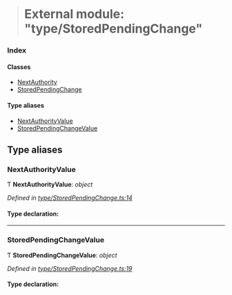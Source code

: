 > # External module: "type/StoredPendingChange"

### Index

#### Classes

* [NextAuthority](../classes/_type_storedpendingchange_.nextauthority.md)
* [StoredPendingChange](../classes/_type_storedpendingchange_.storedpendingchange.md)

#### Type aliases

* [NextAuthorityValue](_type_storedpendingchange_.md#nextauthorityvalue)
* [StoredPendingChangeValue](_type_storedpendingchange_.md#storedpendingchangevalue)

## Type aliases

###  NextAuthorityValue

Ƭ **NextAuthorityValue**: *object*

*Defined in [type/StoredPendingChange.ts:14](https://github.com/polkadot-js/api/blob/2cacae1/packages/types/src/type/StoredPendingChange.ts#L14)*

#### Type declaration:

___

###  StoredPendingChangeValue

Ƭ **StoredPendingChangeValue**: *object*

*Defined in [type/StoredPendingChange.ts:19](https://github.com/polkadot-js/api/blob/2cacae1/packages/types/src/type/StoredPendingChange.ts#L19)*

#### Type declaration: